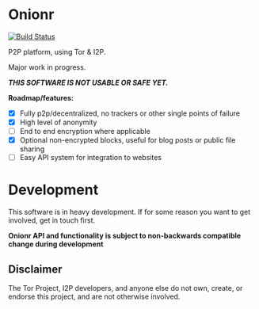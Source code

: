 # Onionr

[![Build Status](https://travis-ci.org/beardog108/onionr.svg?branch=master)](https://travis-ci.org/beardog108/onionr)

P2P platform, using Tor & I2P.

Major work in progress.

***THIS SOFTWARE IS NOT USABLE OR SAFE YET.***


**Roadmap/features:**

* [X] Fully p2p/decentralized, no trackers or other single points of failure
* [X] High level of anonymity
* [ ] End to end encryption where applicable
* [X] Optional non-encrypted blocks, useful for blog posts or public file sharing
* [ ] Easy API system for integration to websites

# Development

This software is in heavy development. If for some reason you want to get involved, get in touch first.

**Onionr API and functionality is subject to non-backwards compatible change during development**

## Disclaimer

The Tor Project, I2P developers, and anyone else do not own, create, or endorse this project, and are not otherwise involved.
